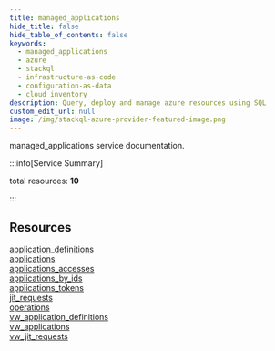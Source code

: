 ```yaml
---
title: managed_applications
hide_title: false
hide_table_of_contents: false
keywords:
  - managed_applications
  - azure
  - stackql
  - infrastructure-as-code
  - configuration-as-data
  - cloud inventory
description: Query, deploy and manage azure resources using SQL
custom_edit_url: null
image: /img/stackql-azure-provider-featured-image.png
---
```


managed_applications service documentation.

:::info[Service Summary]

total resources: __10__  

:::

## Resources
<div class="row">
<div class="providerDocColumn">
<a href="/services/managed_applications/application_definitions/">application_definitions</a><br />
<a href="/services/managed_applications/applications/">applications</a><br />
<a href="/services/managed_applications/applications_accesses/">applications_accesses</a><br />
<a href="/services/managed_applications/applications_by_ids/">applications_by_ids</a><br />
<a href="/services/managed_applications/applications_tokens/">applications_tokens</a>
</div>
<div class="providerDocColumn">
<a href="/services/managed_applications/jit_requests/">jit_requests</a><br />
<a href="/services/managed_applications/operations/">operations</a><br />
<a href="/services/managed_applications/vw_application_definitions/">vw_application_definitions</a><br />
<a href="/services/managed_applications/vw_applications/">vw_applications</a><br />
<a href="/services/managed_applications/vw_jit_requests/">vw_jit_requests</a>
</div>
</div>